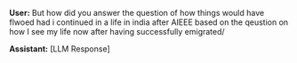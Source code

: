 **User:**
But how did you answer the question of how things would have flwoed had i continued in a life in india after AIEEE based on the qeustion on how I see my life now after having successfully emigrated/

**Assistant:**
[LLM Response]

